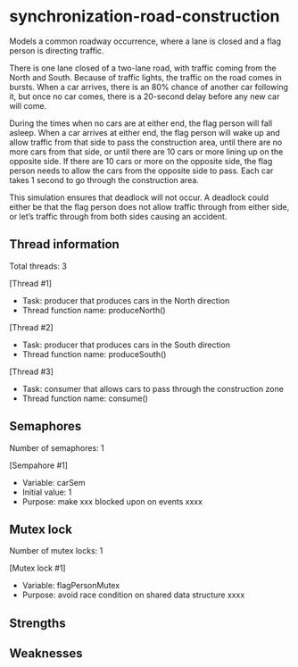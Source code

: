 # synchronization-road-construction
Models a common roadway occurrence, where a lane is closed and a flag person is directing traffic.

There is one lane closed of a two-lane road, with traffic coming from the North and South. Because of traffic lights, the traffic on the road comes in bursts. When a car arrives, there is an 80% chance of another car following it, but once no car comes, there is a 20-second delay before any new car will come.

During the times when no cars are at either end, the flag person will fall asleep. When a car arrives at either end, the flag person will wake up and allow traffic from that side to pass the construction area, until there are no more cars from that side, or until there are 10 cars or more lining up on the opposite side. If there are 10 cars or more on the opposite side, the flag person needs to allow the cars from the opposite side to pass. Each car takes 1 second to go through the construction area.

This simulation ensures that deadlock will not occur. A deadlock could either be that the flag person does not allow traffic through from either side, or let’s traffic through from both sides causing an accident.


## Thread information
Total threads: 3

[Thread #1]
- Task: producer that produces cars in the North direction
- Thread function name: produceNorth()

[Thread #2]
- Task: producer that produces cars in the South direction
- Thread function name: produceSouth()

[Thread #3]
- Task: consumer that allows cars to pass through the construction zone
- Thread function name: consume()

## Semaphores
Number of semaphores: 1

[Sempahore #1]
- Variable: carSem
- Initial value: 1
- Purpose: make xxx blocked upon on events xxxx

## Mutex lock
Number of mutex locks: 1

[Mutex lock #1]
- Variable: flagPersonMutex
- Purpose: avoid race condition on shared data structure xxxx

## Strengths


## Weaknesses
